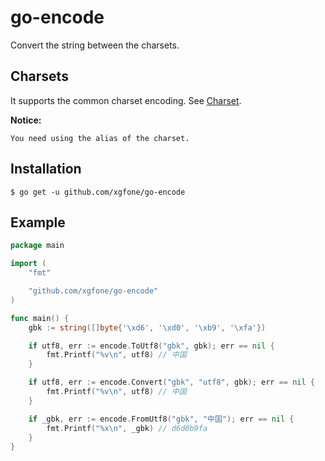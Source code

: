 # go-encode
Convert the string between the charsets.

## Charsets
It supports the common charset encoding. See [Charset](./charsets.md).

**Notice:**

    You need using the alias of the charset.

## Installation
```shell
$ go get -u github.com/xgfone/go-encode
```

## Example
```go
package main

import (
    "fmt"

    "github.com/xgfone/go-encode"
)

func main() {
    gbk := string([]byte{'\xd6', '\xd0', '\xb9', '\xfa'})

    if utf8, err := encode.ToUtf8("gbk", gbk); err == nil {
        fmt.Printf("%v\n", utf8) // 中国
    }

    if utf8, err := encode.Convert("gbk", "utf8", gbk); err == nil {
        fmt.Printf("%v\n", utf8) // 中国
    }

    if _gbk, err := encode.FromUtf8("gbk", "中国"); err == nil {
        fmt.Printf("%x\n", _gbk) // d6d0b9fa
    }
}
```